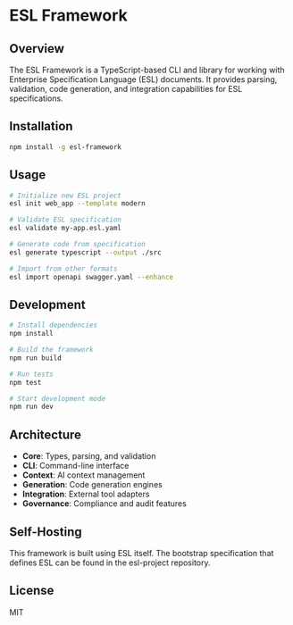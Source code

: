 # ESL Framework

## Overview
The ESL Framework is a TypeScript-based CLI and library for working with Enterprise Specification Language (ESL) documents. It provides parsing, validation, code generation, and integration capabilities for ESL specifications.

## Installation
```bash
npm install -g esl-framework
```

## Usage
```bash
# Initialize new ESL project
esl init web_app --template modern

# Validate ESL specification
esl validate my-app.esl.yaml

# Generate code from specification
esl generate typescript --output ./src

# Import from other formats
esl import openapi swagger.yaml --enhance
```

## Development
```bash
# Install dependencies
npm install

# Build the framework
npm run build

# Run tests
npm test

# Start development mode
npm run dev
```

## Architecture
- **Core**: Types, parsing, and validation
- **CLI**: Command-line interface
- **Context**: AI context management
- **Generation**: Code generation engines
- **Integration**: External tool adapters
- **Governance**: Compliance and audit features

## Self-Hosting
This framework is built using ESL itself. The bootstrap specification that defines ESL can be found in the esl-project repository.

## License
MIT
